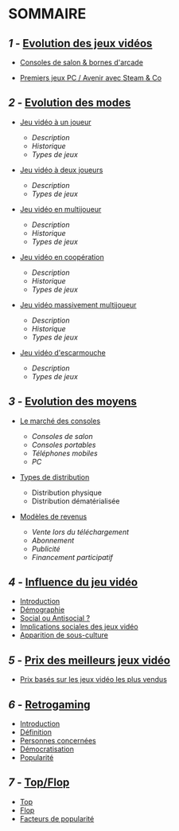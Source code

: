 # **SOMMAIRE**

## **_1_ -** [Evolution des jeux vidéos](Evolution_JV.md)

- [Consoles de salon & bornes d'arcade](Evolution_JV.md#consoles-de-salon-bornes-darcade-)

- [Premiers jeux PC / Avenir avec Steam & Co](Evolution_JV.md#pc-steam-co-)

## **_2_ -** [Evolution des modes](Evolution_des_modes.md)

- [Jeu vidéo à un joueur](Evolution_des_modes.md#jeu-vidéo-à-un-joueur-)
  - *Description*
  - *Historique*
  - *Types de jeux*

- [Jeu vidéo à deux joueurs](Evolution_des_modes.md#jeu-vidéo-à-deux-joueurs-)
  - *Description*
  - *Types de jeux*

- [Jeu vidéo en multijoueur](Evolution_des_modes.md#jeu-vidéo-en-multijoueur-)
  - *Description*
  - *Historique*
  - *Types de jeux*

- [Jeu vidéo en coopération](Evolution_des_modes.md#jeu-vidéo-de-coopération-)
  - *Description*
  - *Historique*
  - *Types de jeux*

- [Jeu vidéo massivement multijoueur](Evolution_des_modes.md#jeu-vidéo-massivement-multijoueur-)
  - *Description*
  - *Historique*
  - *Types de jeux*

- [Jeu vidéo d'escarmouche](Evolution_des_modes.md#jeu-vidéo-descarmouche-)
  - *Description*
  - *Types de jeux*

## **_3_ -** [Evolution des moyens](Evolution_des_moyens.md)
- [Le marché des consoles](Evolution_des_moyens.md#le-marché-des-consoles-)
  - *Consoles de salon*
  - *Consoles portables*
  - *Téléphones mobiles*
  - *PC*

- [Types de distribution](Evolution_des_moyens.md#types-de-distribution-)
  - Distribution physique
  - Distribution dématérialisée 

- [Modèles de revenus](Evolution_des_moyens.md#modèles-de-revenus-)
  - *Vente lors du téléchargement*
  - *Abonnement*
  - *Publicité* 
  - *Financement participatif*

## **_4_ -** [Influence du jeu vidéo](Influence_JV_Culture.md)
- [Introduction](Influence_JV_Culture.md#introduction)
- [Démographie](Influence_JV_Culture.md#démographie)
- [Social ou Antisocial ?](Influence_JV_Culture.md#social-ou-antisocial)
- [Implications sociales des jeux vidéo](Influence_JV_Culture.md#implications-sociales-des-jeux-vidéo)
- [Apparition de sous-culture](Influence_JV_Culture.md#apparition-de-sousculture)

## **_5_ -** [Prix des meilleurs jeux vidéo](Prix_des_meilleurs_JV.md)
- [Prix basés sur les jeux vidéo les plus vendus](Prix_des_meilleurs_JV.md#prix-basés-sur-les-jeux-vidéo-les-plus-vendus-)

## **_6_ -** [Retrogaming](Retrogaming.md)
- [Introduction](Retrogaming.md#introduction)
- [Définition](Retrogaming.md#définition)
- [Personnes concernées](Retrogaming.md#personnes-concernées)
- [Démocratisation](Retrogaming.md#démocratisation)
- [Popularité](Retrogaming.md#popularité)

## **_7_ -** [Top/Flop](Top_flop.md)
- [Top](Top_flop.md#top)
- [Flop](Top_flop.md#flop)
- [Facteurs de popularité](Top_flop.md#les-différents-facteurs)


